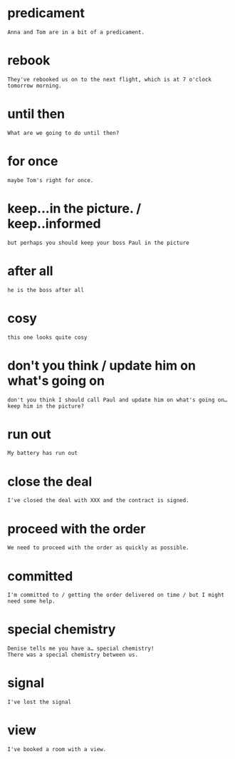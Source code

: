 # predicament
    Anna and Tom are in a bit of a predicament.

# rebook
    They've rebooked us on to the next flight, which is at 7 o'clock tomorrow morning.

# until then
    What are we going to do until then?

# for once
    maybe Tom's right for once.

# keep...in the picture. / keep..informed
    but perhaps you should keep your boss Paul in the picture

# after all
    he is the boss after all

# cosy
    this one looks quite cosy

# don't you think / update him on what's going on
    don't you think I should call Paul and update him on what's going on… keep him in the picture?

# run out
    My battery has run out

######

# close the deal
    I've closed the deal with XXX and the contract is signed.

# proceed with the order
    We need to proceed with the order as quickly as possible.
    
# committed
    I'm committed to / getting the order delivered on time / but I might need some help.

######

# special chemistry
    Denise tells me you have a… special chemistry!
    There was a special chemistry between us.

# signal
    I've lost the signal

# view
    I've booked a room with a view.